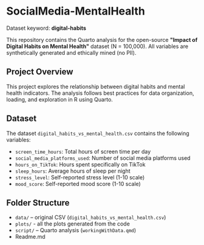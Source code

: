 # SocialMedia-MentalHealth

Dataset keyword: **digital-habits**

This repository contains the Quarto analysis for the open-source **"Impact of Digital Habits on Mental Health"** dataset (N = 100,000). All variables are synthetically generated and ethically mined (no PII).

## Project Overview

This project explores the relationship between digital habits and mental health indicators. The analysis follows best practices for data organization, loading, and exploration in R using Quarto.

## Dataset

The dataset `digital_habits_vs_mental_health.csv` contains the following variables:
- `screen_time_hours`: Total hours of screen time per day
- `social_media_platforms_used`: Number of social media platforms used
- `hours_on_TikTok`: Hours spent specifically on TikTok
- `sleep_hours`: Average hours of sleep per night
- `stress_level`: Self-reported stress level (1-10 scale)
- `mood_score`: Self-reported mood score (1-10 scale)

## Folder Structure
- `data/` – original CSV (`digital_habits_vs_mental_health.csv`)
- `plots/` - all the plots generated from the code
- `script/` – Quarto analysis (`workingWithData.qmd`)
-  Readme.md

